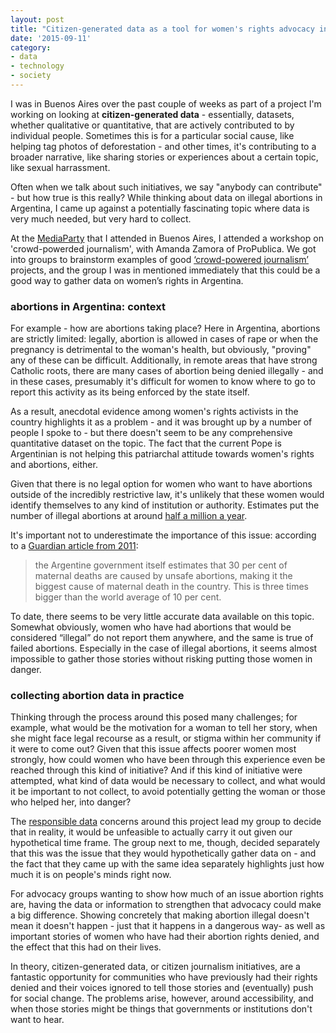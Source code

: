 ```yaml
---
layout: post
title: "Citizen-generated data as a tool for women's rights advocacy in Argentina"
date: '2015-09-11'
category:
- data
- technology
- society
---
```


I was in Buenos Aires over the past couple of weeks as part of a project I'm working on looking at **citizen-generated data** - essentially, datasets, whether qualitative or quantitative, that are actively contributed to by individual people. Sometimes this is for a particular social cause, like helping tag photos of deforestation - and other times, it's contributing to a broader narrative, like sharing stories or experiences about a certain topic, like sexual harrassment. 

Often when we talk about such initiatives, we say "anybody can contribute" - but how true is this really? While thinking about data on illegal abortions in Argentina, I came up against a potentially fascinating topic where data is very much needed, but very hard to collect.

<!--more-->

At the [MediaParty](mediaparty.info) that I attended in Buenos Aires, I attended a workshop on 'crowd-powerded journalism', with Amanda Zamora of ProPublica. We got into groups to brainstorm examples of good [‘crowd-powered journalism’](https://www.propublica.org/article/propublicas-aims-to-spur-more-crowd-powered-news) projects, and the group I was in mentioned immediately that this could be a good way to gather data on women’s rights in Argentina. 

### abortions in Argentina: context

For example - how are abortions taking place? Here in Argentina, abortions are strictly limited: legally, abortion is allowed in cases of rape or when the pregnancy is detrimental to the woman's health, but obviously, "proving" any of these can be difficult. Additionally, in remote areas that have strong Catholic roots, there are many cases of abortion being denied illegally - and in these cases, presumably it's difficult for women to know where to go to report this activity as its being enforced by the state itself. 

As a result, anecdotal evidence among women's rights activists in the country highlights it as a problem - and it was brought up by a number of people I spoke to - but there doesn't seem to be any comprehensive quantitative dataset on the topic. The fact that the current Pope is Argentinian is not helping this patriarchal attitude towards women's rights and abortions, either.

Given that there is no legal option for women who want to have abortions outside of the incredibly restrictive law, it's unlikely that these women would identify themselves to any kind of institution or authority. Estimates put the number of illegal abortions at around [half a million a year](https://news.vice.com/article/argentinas-doctors-perform-half-a-million-illegal-abortions-a-year-but-legalization-still-seems-unlikely).

It's important not to underestimate the importance of this issue: according to a [Guardian article from 2011](http://www.theguardian.com/journalismcompetition/argentinas-secret-killer): 

<blockquote>the Argentine government itself estimates that 30 per cent of maternal deaths are caused by unsafe abortions, making it the biggest cause of maternal death in the country. This is three times bigger than the world average of 10 per cent.</blockquote>


To date, there seems to be very little accurate data available on this topic. Somewhat obviously, women who have had abortions that would be considered “illegal” do not report them anywhere, and the same is true of failed abortions. Especially in the case of illegal abortions, it seems almost impossible to gather those stories without risking putting those women in danger.

### collecting abortion data in practice
 
Thinking through the process around this posed many challenges; for example, what would be the motivation for a woman to tell her story, when she might face legal recourse as a result, or stigma within her community if it were to come out? Given that this issue affects poorer women most strongly, how could women who have been through this experience even be reached through this kind of initiative? And if this kind of initiative were attempted, what kind of data would be necessary to collect, and what would it be important to not collect, to avoid potentially getting the woman or those who helped her, into danger? 

The [responsible data](responsibledata.io) concerns around this project lead my group to decide that in reality, it would be unfeasible to actually carry it out given our hypothetical time frame. The group next to me, though, decided separately that this was the issue that they would hypothetically gather data on - and the fact that they came up with the same idea separately highlights just how much it is on people's minds right now.

For advocacy groups wanting to show how much of an issue abortion rights are, having the data or information to strengthen that advocacy could make a big difference. Showing concretely that making abortion illegal doesn't mean it doesn't happen - just that it happens in a dangerous way- as well as important stories of women who have had their abortion rights denied, and the effect that this had on their lives.

In theory, citizen-generated data, or citizen journalism initiatives, are a fantastic opportunity for communities who have previously had their rights denied and their voices ignored to tell those stories and (eventually) push for social change. The problems arise, however, around accessibility, and when those stories might be things that governments or institutions don't want to hear. 

